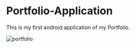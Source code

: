 # Portfolio-Application
This is my first android application of my Portfolio.


![portfolio](https://user-images.githubusercontent.com/68493795/117055046-59206080-ad38-11eb-887c-6bae6e34c934.jpg)




